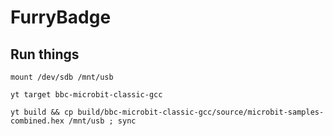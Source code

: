 # FurryBadge

## Run things

```
mount /dev/sdb /mnt/usb

yt target bbc-microbit-classic-gcc

yt build && cp build/bbc-microbit-classic-gcc/source/microbit-samples-combined.hex /mnt/usb ; sync
```
